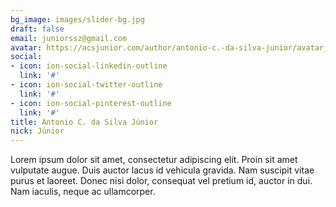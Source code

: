 ```yaml
---
bg_image: images/slider-bg.jpg
draft: false
email: juniorssz@gmail.com
avatar: https://acsjunior.com/author/antonio-c.-da-silva-junior/avatar_hu59476b84095515547ac166fd9a959aa8_91462_270x270_fill_q90_lanczos_center.jpg 
social:
- icon: ion-social-linkedin-outline
  link: '#'
- icon: ion-social-twitter-outline
  link: '#'
- icon: ion-social-pinterest-outline
  link: '#'
title: Antonio C. da Silva Júnior
nick: Júnior
---
```


Lorem ipsum dolor sit amet, consectetur adipiscing elit. Proin sit amet vulputate augue. Duis auctor lacus id vehicula gravida. Nam suscipit vitae purus et laoreet.
Donec nisi dolor, consequat vel pretium id, auctor in dui. Nam iaculis, neque ac ullamcorper.